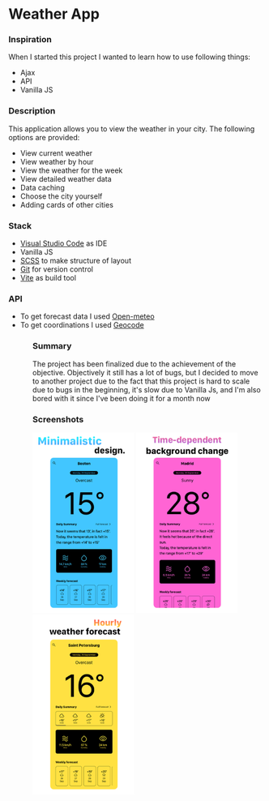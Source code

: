 # Weather App

### Inspiration 
When I started this project I wanted to learn how to use following things:

<ul>
  <li>Ajax</li>
  <li>API</li>
  <li>Vanilla JS</li>
</ul>

### Description 
This application allows you to view the weather in your city. The following options are provided:

<ul>
  <li>View current weather</li>
  <li>View weather by hour</li>
  <li>View the weather for the week</li>
  <li>View detailed weather data</li>
  <li>Data caching</li>
  <li>Choose the city yourself</li>
  <li>Adding cards of other cities</li>
</ul>
    
### Stack

<ul>
  <li><a href="https://code.visualstudio.com/">Visual Studio Code</a> as IDE</li>
  <li>Vanilla JS</li>
  <li><a href="https://sass-lang.com/">SCSS</a> to make structure of layout</li>
  <li><a href="https://git-scm.com/">Git</a> for version control</li>
  <li><a href="https://vitejs.dev">Vite</a> as build tool</li>
</ul>

### API

<ul>
  <li>To get forecast data I used <a href="https://open-meteo.com/">Open-meteo</a></li>
  <li>To get coordinations I used <a href="https://geocode.maps.co/">Geocode</a></li>
<ul>

### Summary
The project has been finalized due to the achievement of the objective.
Objectively it still has a lot of bugs, but I decided to move to another project due to the fact that this project is hard to scale due to bugs in the beginning, it's slow due to Vanilla Js, and I'm also bored with it since I've been doing it for a month now

### Screenshots

<img src='/readme/screenshit 1.png' width='200'/> <img src='/readme/screenshit 2.png' width='200'/> <img src='/readme/screenshit 3.png' width='200'/> 

